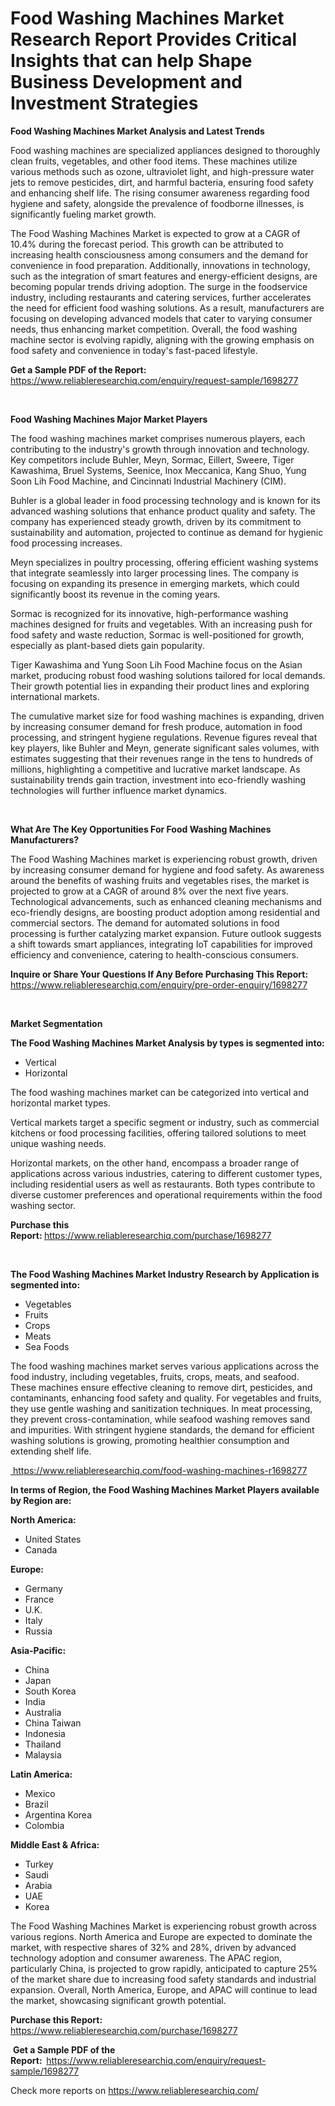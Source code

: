 <p><h1>Food Washing Machines Market Research Report Provides Critical Insights that can help Shape Business Development and Investment Strategies</h1></p><p><strong>Food Washing Machines Market Analysis and Latest Trends</strong></p>
<p><p>Food washing machines are specialized appliances designed to thoroughly clean fruits, vegetables, and other food items. These machines utilize various methods such as ozone, ultraviolet light, and high-pressure water jets to remove pesticides, dirt, and harmful bacteria, ensuring food safety and enhancing shelf life. The rising consumer awareness regarding food hygiene and safety, alongside the prevalence of foodborne illnesses, is significantly fueling market growth.</p><p>The Food Washing Machines Market is expected to grow at a CAGR of 10.4% during the forecast period. This growth can be attributed to increasing health consciousness among consumers and the demand for convenience in food preparation. Additionally, innovations in technology, such as the integration of smart features and energy-efficient designs, are becoming popular trends driving adoption. The surge in the foodservice industry, including restaurants and catering services, further accelerates the need for efficient food washing solutions. As a result, manufacturers are focusing on developing advanced models that cater to varying consumer needs, thus enhancing market competition. Overall, the food washing machine sector is evolving rapidly, aligning with the growing emphasis on food safety and convenience in today's fast-paced lifestyle.</p></p>
<p><strong>Get a Sample PDF of the Report:&nbsp;</strong> <a href="https://www.reliableresearchiq.com/enquiry/request-sample/1698277?utm_campaign=2783&utm_medium=2&utm_source=Github&utm_content=ia&utm_term=10042025&utm_id=food-washing-machines">https://www.reliableresearchiq.com/enquiry/request-sample/1698277</a></p>
<p>&nbsp;</p>
<p><strong>Food Washing Machines Major Market Players</strong></p>
<p><p>The food washing machines market comprises numerous players, each contributing to the industry's growth through innovation and technology. Key competitors include Buhler, Meyn, Sormac, Eillert, Sweere, Tiger Kawashima, Bruel Systems, Seenice, Inox Meccanica, Kang Shuo, Yung Soon Lih Food Machine, and Cincinnati Industrial Machinery (CIM).</p><p>Buhler is a global leader in food processing technology and is known for its advanced washing solutions that enhance product quality and safety. The company has experienced steady growth, driven by its commitment to sustainability and automation, projected to continue as demand for hygienic food processing increases.</p><p>Meyn specializes in poultry processing, offering efficient washing systems that integrate seamlessly into larger processing lines. The company is focusing on expanding its presence in emerging markets, which could significantly boost its revenue in the coming years.</p><p>Sormac is recognized for its innovative, high-performance washing machines designed for fruits and vegetables. With an increasing push for food safety and waste reduction, Sormac is well-positioned for growth, especially as plant-based diets gain popularity.</p><p>Tiger Kawashima and Yung Soon Lih Food Machine focus on the Asian market, producing robust food washing solutions tailored for local demands. Their growth potential lies in expanding their product lines and exploring international markets.</p><p>The cumulative market size for food washing machines is expanding, driven by increasing consumer demand for fresh produce, automation in food processing, and stringent hygiene regulations. Revenue figures reveal that key players, like Buhler and Meyn, generate significant sales volumes, with estimates suggesting that their revenues range in the tens to hundreds of millions, highlighting a competitive and lucrative market landscape. As sustainability trends gain traction, investment into eco-friendly washing technologies will further influence market dynamics.</p></p>
<p>&nbsp;</p>
<p><strong>What Are The Key Opportunities For Food Washing Machines Manufacturers?</strong></p>
<p><p>The Food Washing Machines market is experiencing robust growth, driven by increasing consumer demand for hygiene and food safety. As awareness around the benefits of washing fruits and vegetables rises, the market is projected to grow at a CAGR of around 8% over the next five years. Technological advancements, such as enhanced cleaning mechanisms and eco-friendly designs, are boosting product adoption among residential and commercial sectors. The demand for automated solutions in food processing is further catalyzing market expansion. Future outlook suggests a shift towards smart appliances, integrating IoT capabilities for improved efficiency and convenience, catering to health-conscious consumers.</p></p>
<p><strong>Inquire or Share Your Questions If Any Before Purchasing This Report:</strong> <a href="https://www.reliableresearchiq.com/enquiry/pre-order-enquiry/1698277?utm_campaign=2783&utm_medium=2&utm_source=Github&utm_content=ia&utm_term=10042025&utm_id=food-washing-machines">https://www.reliableresearchiq.com/enquiry/pre-order-enquiry/1698277</a></p>
<p>&nbsp;</p>
<p><strong>Market Segmentation</strong></p>
<p><strong>The Food Washing Machines Market Analysis by types is segmented into:</strong></p>
<p><ul><li>Vertical</li><li>Horizontal</li></ul></p>
<p><p>The food washing machines market can be categorized into vertical and horizontal market types. </p><p>Vertical markets target a specific segment or industry, such as commercial kitchens or food processing facilities, offering tailored solutions to meet unique washing needs. </p><p>Horizontal markets, on the other hand, encompass a broader range of applications across various industries, catering to different customer types, including residential users as well as restaurants. Both types contribute to diverse customer preferences and operational requirements within the food washing sector.</p></p>
<p><strong>Purchase this Report:&nbsp;</strong><a href="https://www.reliableresearchiq.com/purchase/1698277?utm_campaign=2783&utm_medium=2&utm_source=Github&utm_content=ia&utm_term=10042025&utm_id=food-washing-machines">https://www.reliableresearchiq.com/purchase/1698277</a></p>
<p>&nbsp;</p>
<p><strong>The Food Washing Machines Market Industry Research by Application is segmented into:</strong></p>
<p><ul><li>Vegetables</li><li>Fruits</li><li>Crops</li><li>Meats</li><li>Sea Foods</li></ul></p>
<p><p>The food washing machines market serves various applications across the food industry, including vegetables, fruits, crops, meats, and seafood. These machines ensure effective cleaning to remove dirt, pesticides, and contaminants, enhancing food safety and quality. For vegetables and fruits, they use gentle washing and sanitization techniques. In meat processing, they prevent cross-contamination, while seafood washing removes sand and impurities. With stringent hygiene standards, the demand for efficient washing solutions is growing, promoting healthier consumption and extending shelf life.</p></p>
<p><a href="https://www.reliableresearchiq.com/food-washing-machines-r1698277?utm_campaign=2783&utm_medium=2&utm_source=Github&utm_content=ia&utm_term=10042025&utm_id=food-washing-machines">&nbsp;https://www.reliableresearchiq.com/food-washing-machines-r1698277</a></p>
<p><strong>In terms of Region, the Food Washing Machines Market Players available by Region are:</strong></p>
<p>
    <p> <strong> North America: </strong>
        <ul>
            <li>United States</li>
            <li>Canada</li>
        </ul>
        </p> 
    <p> <strong> Europe: </strong>
        <ul>
            <li>Germany</li>
            <li>France</li>
            <li>U.K.</li>
            <li>Italy</li>
            <li>Russia</li>
        </ul>
        </p> 
    <p> <strong> Asia-Pacific: </strong>
        <ul>
            <li>China</li>
            <li>Japan</li>
            <li>South Korea</li>
            <li>India</li>
            <li>Australia</li>
            <li>China Taiwan</li>
            <li>Indonesia</li>
            <li>Thailand</li>
            <li>Malaysia</li>
        </ul>
        </p> 
    <p> <strong> Latin America: </strong>
        <ul>
            <li>Mexico</li>
            <li>Brazil</li>
            <li>Argentina Korea</li>
            <li>Colombia</li>
        </ul>
        </p> 
    <p> <strong> Middle East & Africa: </strong>
        <ul>
            <li>Turkey</li>
            <li>Saudi</li>
            <li>Arabia</li>
            <li>UAE</li>
            <li>Korea</li>
        </ul>
    </p>
    </p>
<p><p>The Food Washing Machines Market is experiencing robust growth across various regions. North America and Europe are expected to dominate the market, with respective shares of 32% and 28%, driven by advanced technology adoption and consumer awareness. The APAC region, particularly China, is projected to grow rapidly, anticipated to capture 25% of the market share due to increasing food safety standards and industrial expansion. Overall, North America, Europe, and APAC will continue to lead the market, showcasing significant growth potential.</p></p>
<p><strong>Purchase this Report: </strong><a href="https://www.reliableresearchiq.com/purchase/1698277?utm_campaign=2783&utm_medium=2&utm_source=Github&utm_content=ia&utm_term=10042025&utm_id=food-washing-machines">https://www.reliableresearchiq.com/purchase/1698277</a></p>
<p>&nbsp;<strong>Get a Sample PDF of the Report:&nbsp;&nbsp;</strong><a href="https://www.reliableresearchiq.com/enquiry/request-sample/1698277?utm_campaign=2783&utm_medium=2&utm_source=Github&utm_content=ia&utm_term=10042025&utm_id=food-washing-machines">https://www.reliableresearchiq.com/enquiry/request-sample/1698277</a></p>
<p><strong></strong></p>
<p>Check more reports on <a href="https://www.reliableresearchiq.com/?utm_campaign=2783&utm_medium=2&utm_source=Github&utm_content=ia&utm_term=10042025&utm_id=food-washing-machines">https://www.reliableresearchiq.com/</a></p>